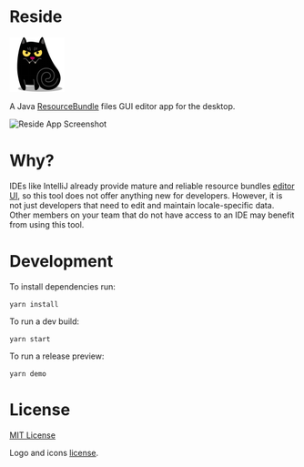 # Reside

![Residé Himself](src/assets/icons/png/cat-vampire-icon-96x96.png)

A Java [ResourceBundle](https://docs.oracle.com/javase/7/docs/api/java/util/ResourceBundle.html) files GUI editor app for the desktop.

![Reside App Screenshot](https://i.imgur.com/pPOmdWl.png)

# Why?

IDEs like IntelliJ already provide mature and reliable resource bundles [editor UI](https://www.jetbrains.com/help/idea/resource-bundle-editor.html), so this tool does not offer anything new for developers. However, it is not just developers that need 
to edit and maintain locale-specific data. Other members on your team that do not
have access to an IDE may benefit from using this tool.

# Development

To install dependencies run:
  
    yarn install

To run a dev build:

    yarn start

To run a release preview:

    yarn demo

# License

[MIT License](LICENSE.md)

Logo and icons [license](src/assets/icons/README.md).